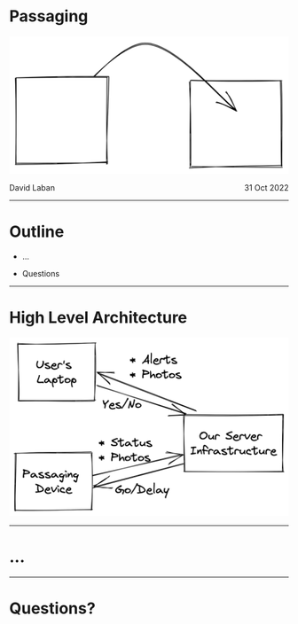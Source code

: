 # Passaging

![](./title.excalidraw.png)

<span style="display: flex">
  <span>David Laban</span>
  <span style="flex-grow: 1"> </span>
  <span>31 Oct 2022</span>
</span>

---

# Outline

- ...

- Questions

---

# High Level Architecture

![](./high-level.excalidraw.png)


---

# ...

---

# Questions?
